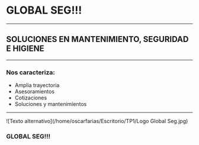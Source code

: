 # GLOBAL SEG!!!
---
## SOLUCIONES EN MANTENIMIENTO, SEGURIDAD E HIGIENE

---

### Nos caracteriza:
- Amplia trayectoria
- Asesoramientos
- Cotizaciones
- Soluciones y mantenimientos

---

![Texto alternativo](/home/oscarfarias/Escritorio/TP1/Logo Global Seg.jpg)

### GLOBAL SEG!!!